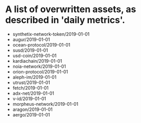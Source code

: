 # A list of overwritten assets, as described in 'daily metrics'.

* synthetix-network-token/2019-01-01
* augur/2019-01-01
* ocean-protocol/2019-01-01
* susd/2019-01-01
* usd-coin/2019-01-01
* kardiachain/2019-01-01
* noia-network/2019-01-01
* orion-protocol/2019-01-01
* aleph-im/2019-01-01
* utrust/2019-01-01
* fetch/2019-01-01
* adx-net/2019-01-01
* v-id/2019-01-01
* morpheus-network/2019-01-01
* aragon/2019-01-01
* aergo/2019-01-01
